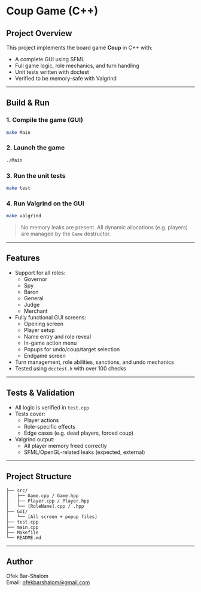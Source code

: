 
# Coup Game (C++)

## Project Overview

This project implements the board game **Coup** in C++ with:

- A complete GUI using SFML
- Full game logic, role mechanics, and turn handling
- Unit tests written with doctest
- Verified to be memory-safe with Valgrind

---

## Build & Run

### 1. Compile the game (GUI)

```bash
make Main
```

### 2. Launch the game

```bash
./Main
```

### 3. Run the unit tests

```bash
make test
```

### 4. Run Valgrind on the GUI

```bash
make valgrind
```

> No memory leaks are present. All dynamic allocations (e.g. players) are managed by the `Game` destructor.

---

## Features

- Support for all roles:
  - Governor
  - Spy
  - Baron
  - General
  - Judge
  - Merchant
- Fully functional GUI screens:
  - Opening screen
  - Player setup
  - Name entry and role reveal
  - In-game action menu
  - Popups for undo/coup/target selection
  - Endgame screen
- Turn management, role abilities, sanctions, and undo mechanics
- Tested using `doctest.h` with over 100 checks

---

## Tests & Validation

- All logic is verified in `test.cpp`
- Tests cover:
  - Player actions
  - Role-specific effects
  - Edge cases (e.g. dead players, forced coup)
- Valgrind output:
  - All player memory freed correctly
  - SFML/OpenGL-related leaks (expected, external)

---

## Project Structure

```
├── src/
│   ├── Game.cpp / Game.hpp
│   ├── Player.cpp / Player.hpp
│   └── [RoleName].cpp / .hpp
├── GUI/
│   └── [All screen + popup files]
├── test.cpp
├── main.cpp
├── Makefile
└── README.md
```

---

## Author

Ofek Bar-Shalom  
Email: ofekbarshalom@gmail.com
